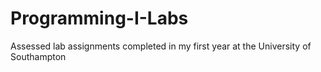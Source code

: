 # Programming-I-Labs

Assessed lab assignments completed in my first year at the University of Southampton
